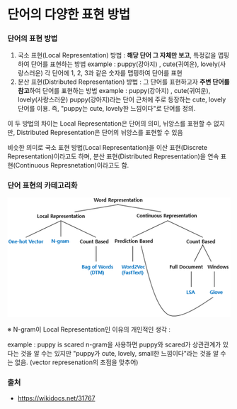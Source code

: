 # 단어의 다양한 표현 방법

### 단어의 표현 방법

1. 국소 표현(Local Representation) 방법 : **해당 단어 그 자체만 보고**, 특정값을 맵핑하여 단어를 표현하는 방법
   example : puppy(강아지) , cute(귀여운), lovely(사랑스러운)
   각 단어에 1, 2, 3과 같은 숫자를 맵핑하여 단어를 표현
2. 분산 표현(Distributed Representation) 방법 : 그 단어를 표현하고자 **주변 단어를 참고**하여 단어를 표현하는 방법
   example : puppy(강아지) , cute(귀여운), lovely(사랑스러운)
   puppy(강아지)라는 단어 근처에 주로 등장하는 cute, lovely 단어를 이용. 즉, "puppy는 cute, lovely한 느낌이다"로 단어를 정의.



이 두 방법의 차이는 Local Representation은 단어의 의미, 뉘앙스를 표현할 수 없지만, Distributed Representation은 단어의 뉘앙스를 표현할 수 있음



비슷한 의미로 국소 표현 방법(Local Representation)을 이산 표현(Discrete Representation)이라고도 하며, 분산 표현(Distributed Representation)을 연속 표현(Continuous Represnetation)이라고도 함.



### 단어 표현의 카테고리화

<img src="/assets/image/wordrepresentation.png">

※ N-gram이 Local Representation인 이유의 개인적인 생각 : 

example : puppy is scared
n-gram을 사용하면 puppy와 scared가 상관관계가 있다는 것을 알 수는 있지만 "puppy가 cute, lovely, small한 느낌이다"라는 것을 알 수는 없음. (vector represenation의 초점을 맞추어)

### 출처

- https://wikidocs.net/31767

